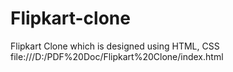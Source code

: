 # Flipkart-clone
Flipkart Clone which is designed using HTML, CSS
file:///D:/PDF%20Doc/Flipkart%20Clone/index.html
